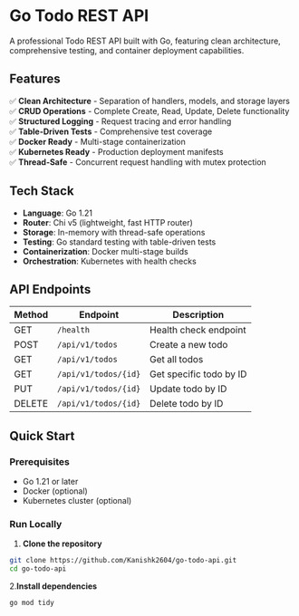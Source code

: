 # Go Todo REST API

A professional Todo REST API built with Go, featuring clean architecture, comprehensive testing, and container deployment capabilities.

## Features

✅ **Clean Architecture** - Separation of handlers, models, and storage layers  
✅ **CRUD Operations** - Complete Create, Read, Update, Delete functionality  
✅ **Structured Logging** - Request tracing and error handling  
✅ **Table-Driven Tests** - Comprehensive test coverage  
✅ **Docker Ready** - Multi-stage containerization  
✅ **Kubernetes Ready** - Production deployment manifests  
✅ **Thread-Safe** - Concurrent request handling with mutex protection  

## Tech Stack

- **Language**: Go 1.21
- **Router**: Chi v5 (lightweight, fast HTTP router)
- **Storage**: In-memory with thread-safe operations
- **Testing**: Go standard testing with table-driven tests
- **Containerization**: Docker multi-stage builds
- **Orchestration**: Kubernetes with health checks

## API Endpoints

| Method | Endpoint | Description |
|--------|----------|-------------|
| GET | `/health` | Health check endpoint |
| POST | `/api/v1/todos` | Create a new todo |
| GET | `/api/v1/todos` | Get all todos |
| GET | `/api/v1/todos/{id}` | Get specific todo by ID |
| PUT | `/api/v1/todos/{id}` | Update todo by ID |
| DELETE | `/api/v1/todos/{id}` | Delete todo by ID |

## Quick Start

### Prerequisites
- Go 1.21 or later
- Docker (optional)
- Kubernetes cluster (optional)

### Run Locally
1. **Clone the repository**
```bash
git clone https://github.com/Kanishk2604/go-todo-api.git
cd go-todo-api
```
2.**Install dependencies**
```bash
go mod tidy
```
